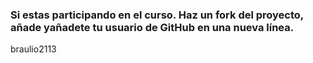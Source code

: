 ### Si estas participando en el curso. Haz un fork del proyecto, añade yañadete tu usuario de GitHub en una nueva línea.
braulio2113